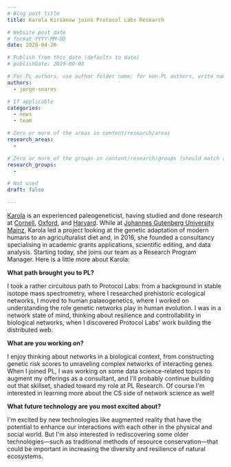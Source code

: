 ```yaml
---
# Blog post title
title: Karola Kirsanow joins Protocol Labs Research

# Website post date
# format YYYY-MM-DD
date: 2020-04-20

# Publish from this date (defaults to date)
# publishDate: 2019-09-03

# For PL authors, use author folder name; for non-PL authors, write name as in paper within ""
authors:
  - jorge-soares

# If applicable
categories:
  - news
  - team

# Zero or more of the areas in content/research/areas
research_areas:
  -

# Zero or more of the groups in content/research/groups (should match author membership)
research_groups:
  -

# Not used
draft: false

---
```


[Karola](/authors/karola-kirsanow/) is an experienced paleogeneticist, having studied and done research at [Cornell](https://www.cornell.edu/), [Oxford](http://www.ox.ac.uk/), and [Harvard](https://www.harvard.edu/). While at [Johannes Gutenberg University Mainz](https://www.uni-mainz.de/eng/), Karola led a project looking at the genetic adaptation of modern humans to an agriculturalist diet and, in 2016, she founded a consultancy specialising in academic grants applications, scientific editing, and data analysis. Starting today, she joins our team as a Research Program Manager. Here is a little more about Karola:

**What path brought you to PL?**

I took a rather circuitous path to Protocol Labs: from a background in stable isotope mass spectrometry, where I researched prehistoric ecological networks, I moved to human palaeogenetics, where I worked on understanding the role genetic networks play in human evolution. I was in a network state of mind, thinking about resilience and controllability in biological networks, when I discovered Protocol Labs' work building the distributed web.

**What are you working on?**

I enjoy thinking about networks in a biological context, from constructing genetic risk scores to unraveling complex networks of interacting genes. When I joined PL, I was working on some data science-related topics to augment my offerings as a consultant, and I'll probably continue building out that skillset, shaded toward my role at PL Research. Of course I'm interested in learning more about the CS side of network science as well!

**What future technology are you most excited about?**

I'm excited by new technologies like augmented reality that have the potential to enhance our interactions with each other in the physical and social world. But I'm also interested in rediscovering some older technologies—such as traditional methods of resource conservation—that could be important in increasing the diversity and resilience of natural ecosystems.
